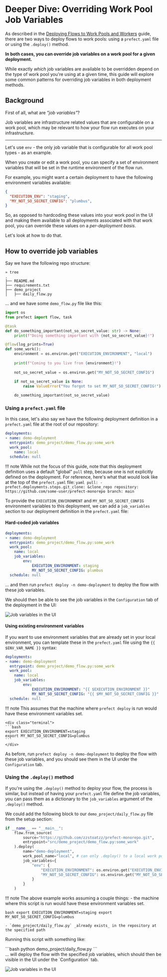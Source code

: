 # Deeper Dive: Overriding Work Pool Job Variables

As described in the [Deploying Flows to Work Pools and Workers](/guides/prefect-deploy/) guide, there are two ways to deploy flows to work pools: using a `prefect.yaml` file or using the `.deploy()` method.

**In both cases, you can override job variables on a work pool for a given deployment.**

While exactly _which_ job variables are available to be overridden depend on the type of work pool you're using at a given time, this guide will explore some common patterns for overriding job variables in both deployment methods.

## Background
First of all, what are _"job variables"_?

Job variables are infrastructure related values that are configurable on a work pool, which may be relevant to how your flow run executes on your infrastructure.

<hr>

Let's use `env` - the only job variable that is configurable for all work pool types - as an example.

When you create or edit a work pool, you can specify a set of environment variables that will be set in the runtime environment of the flow run.

For example, you might want a certain deployment to have the following environment variables available:
```json
{
  "EXECUTION_ENV": "staging",
  "MY_NOT_SO_SECRET_CONFIG": "plumbus",
}
```

So, as opposed to hardcoding these values into your work pool in the UI and making them available to all deployments associated with that work pool, you can override these values on a _per-deployment basis_.

Let's look at how to do that.

## How to override job variables
Say we have the following repo structure:
```
» tree
.
├── README.md
├── requirements.txt
├── demo_project
│   ├── daily_flow.py
```

... and we have some `demo_flow.py` file like this:

```python
import os
from prefect import flow, task

@task
def do_something_important(not_so_secret_value: str) -> None:
    print(f"Doing something important with {not_so_secret_value}!")

@flow(log_prints=True)
def some_work():
    environment = os.environ.get("EXECUTION_ENVIRONMENT", "local")
    
    print(f"Coming to you live from {environment}!")
    
    not_so_secret_value = os.environ.get("MY_NOT_SO_SECRET_CONFIG")
    
    if not_so_secret_value is None:
        raise ValueError("You forgot to set MY_NOT_SO_SECRET_CONFIG!")

    do_something_important(not_so_secret_value)
```
### Using a `prefect.yaml` file
In this case, let's also say we have the following deployment definition in a `prefect.yaml` file at the root of our repository:
```yaml
deployments:
- name: demo-deployment
  entrypoint: demo_project/demo_flow.py:some_work
  work_pool:
    name: local
  schedule: null
```

!!! note
    While not the focus of this guide, note that this deployment definition uses a default "global" `pull` step, because one is not explicitly defined on the deployment. For reference, here's what that would look like at the top of the `prefect.yaml` file:
    ```yaml
    pull:
    - prefect.deployments.steps.git_clone: &clone_repo
        repository: https://github.com/some-user/prefect-monorepo
        branch: main
    ```

To provide the `EXECUTION_ENVIRONMENT` and `MY_NOT_SO_SECRET_CONFIG` environment variables to this deployment, we can add a `job_variables` section to our deployment definition in the `prefect.yaml` file:

#### Hard-coded job variables
```yaml
deployments:
- name: demo-deployment
  entrypoint: demo_project/demo_flow.py:some_work
  work_pool:
    name: local
    job_variables:
        env:
            EXECUTION_ENVIRONMENT: staging
            MY_NOT_SO_SECRET_CONFIG: plumbus
  schedule: null
```

... and then run `prefect deploy -n demo-deployment` to deploy the flow with these job variables.

We should then be able to see the job variables in the `Configuration` tab of the deployment in the UI:

![Job variables in the UI](/img/guides/job-variables.png)

#### Using existing environment variables
If you want to use environment variables that are already set in your local environment, you can template these in the `prefect.yaml` file using the `{{ $ENV_VAR_NAME }}` syntax:

```yaml
deployments:
- name: demo-deployment
  entrypoint: demo_project/demo_flow.py:some_work
  work_pool:
    name: local
    job_variables:
        env:
            EXECUTION_ENVIRONMENT: "{{ $EXECUTION_ENVIRONMENT }}"
            MY_NOT_SO_SECRET_CONFIG: "{{ $MY_NOT_SO_SECRET_CONFIG }}"
  schedule: null
```

!!! note
    This assumes that the machine where `prefect deploy` is run would have these environment variables set.

    <div class="terminal">
    ```bash
    export EXECUTION_ENVIRONMENT=staging
    export MY_NOT_SO_SECRET_CONFIG=plumbus
    ```
    </div>

As before, run `prefect deploy -n demo-deployment` to deploy the flow with these job variables, and you should see them in the UI under the `Configuration` tab.

### Using the `.deploy()` method
If you're using the `.deploy()` method to deploy your flow, the process is similar, but instead of having your `prefect.yaml` file define the job variables, you can pass them as a dictionary to the `job_variables` argument of the `.deploy()` method.

We could add the following block to our `demo_project/daily_flow.py` file from the setup section:
```python
if __name__ == "__main__":
    flow.from_source(
        source="https://github.com/zzstoatzz/prefect-monorepo.git",
        entrypoint="src/demo_project/demo_flow.py:some_work"
    ).deploy(
        name="demo-deployment",
        work_pool_name="local", # can only .deploy() to a local work pool in prefect>=2.15.1
        job_variables={
            "env": {
                "EXECUTION_ENVIRONMENT": os.environ.get("EXECUTION_ENVIRONMENT", "local"),
                "MY_NOT_SO_SECRET_CONFIG": os.environ.get("MY_NOT_SO_SECRET_CONFIG")
            }
        }
    )
```

!!! note
    The above example works assuming a couple things:
    - the machine where this script is run would have these environment variables set.
    <div class="terminal">
    ```bash
    export EXECUTION_ENVIRONMENT=staging
    export MY_NOT_SO_SECRET_CONFIG=plumbus
    ```
    </div>

    - `demo_project/daily_flow.py` _already exists_ in the repository at the specified path

Running this script with something like:
<div class="terminal">
```bash
python demo_project/daily_flow.py
```
</div>
... will deploy the flow with the specified job variables, which should then be visible in the UI under the `Configuration` tab.

![Job variables in the UI](/img/guides/job-variables.png)